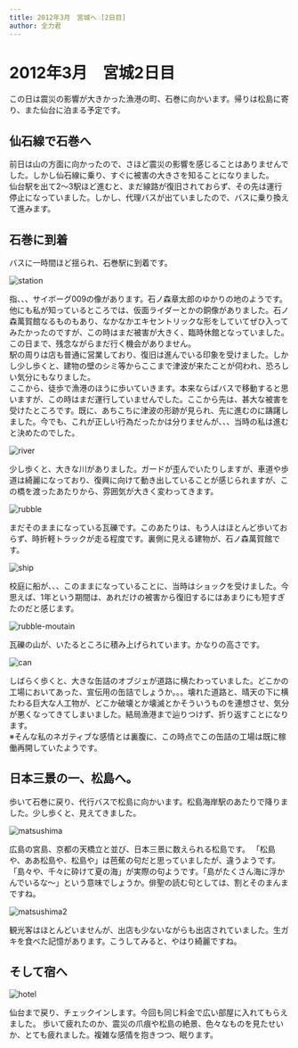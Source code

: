 ```yaml
---
title: 2012年3月　宮城へ [2日目]
author: 全力君
---
```


# 2012年3月　宮城2日目

この日は震災の影響が大きかった漁港の町、石巻に向かいます。帰りは松島に寄り、また仙台に泊まる予定です。

## 仙石線で石巻へ

前日は山の方面に向かったので、さほど震災の影響を感じることはありませんでした。しかし仙石線に乗り、すぐに被害の大きさを知ることになりました。  
仙台駅を出て2～3駅ほど進むと、まだ線路が復旧されておらず、その先は運行停止になっていました。しかし、代理バスが出ていましたので、バスに乗り換えて進みます。

## 石巻に到着
バスに一時間ほど揺られ、石巻駅に到着です。  

![station](/posts/201203_2/station.jpg)

指、、、サイボーグ009の像があります。石ノ森章太郎のゆかりの地のようです。他にも私が知っているところでは、仮面ライダーとかの銅像がありました。石ノ森萬賀館なるものもあり、なかなかエキセントリックな形をしていてぜひ入ってみたかったのですが、この時はまだ被害が大きく、臨時休館となっていました。この日まで、残念ながらまだ行く機会がありません。  
駅の周りは店も普通に営業しており、復旧は進んでいる印象を受けました。しかし少し歩くと、建物の壁のシミ等からここまで津波が来たことが伺われ、恐ろしい気分にもなりました。  
ここから、徒歩で漁港のほうに歩いていきます。本来ならばバスで移動すると思いますが、この時はまだ運行していませんでした。ここから先は、甚大な被害を受けたところです。既に、あちこちに津波の形跡が見られ、先に進むのに躊躇しました。今でも、これが正しい行為だったかは分りませんが、、、当時の私は進むと決めたのでした。

![river](/posts/201203_2/river.jpg)

少し歩くと、大きな川がありました。ガードが歪んでいたりしますが、車道や歩道は綺麗になっており、復興に向けて動き出していることが感じられますが、この橋を渡ったあたりから、雰囲気が大きく変わってきます。

![rubble](/posts/201203_2/rubble.jpg)

まだそのままになっている瓦礫です。このあたりは、もう人はほとんど歩いておらず、時折軽トラックが走る程度です。裏側に見える建物が、石ノ森萬賀館です。

![ship](/posts/201203_2/ship.jpg)

校庭に船が、、、このままになっていることに、当時はショックを受けました。今思えば、1年という期間は、あれだけの被害から復旧するにはあまりにも短すぎたのだと感じます。

![rubble-moutain](/posts/201203_2/rubble-moutain.jpg)

瓦礫の山が、いたるところに積み上げられています。かなりの高さです。

![can](/posts/201203_2/can.jpg)

しばらく歩くと、大きな缶詰のオブジェが道路に横たわっていました。どこかの工場においてあった、宣伝用の缶詰でしょうか。。。壊れた道路と、晴天の下に横たわる巨大な人工物が、どこか破壊とか壊滅とかそういうものを連想させ、気分が悪くなってきてしまいました。結局漁港まで辿りつけず、折り返すことになります。  
※そんな私のネガティブな感情とは裏腹に、この時点でこの缶詰の工場は既に稼働再開していたようです。

## 日本三景の一、松島へ。

歩いて石巻に戻り、代行バスで松島に向かいます。松島海岸駅のあたりで降りました。少し歩くと、見えてきました。

![matsushima](/posts/201203_2/matsushima.jpg)

広島の宮島、京都の天橋立と並び、日本三景に数えられる松島です。
「松島や、ああ松島や、松島や」は芭蕉の句だと思っていましたが、違うようです。「島々や、千々に砕けて夏の海」が実際の句ようです。「島がたくさん海に浮かんでいるな～」という意味でしょうか。俳聖の読む句としては、割とそのまんまですね。

![matsushima2](/posts/201203_2/matsushima2.jpg)

観光客はほとんどいませんが、出店も少ないながらも出店されていました。生ガキを食べた記憶があります。こうしてみると、やはり綺麗ですね。

## そして宿へ

![hotel](/posts/201203_2/hotel.jpg)

仙台まで戻り、チェックインします。今回も同じ料金で広い部屋に入れてもらえました。
歩いて疲れたのか、震災の爪痕や松島の絶景、色々なものを見たせいか、とても疲れました。複雑な感情を抱きつつ、眠ります。